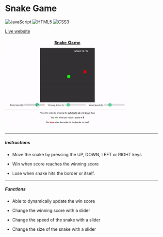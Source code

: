 # Snake Game
![JavaScript](https://img.shields.io/badge/-JavaScript-%23F7DF1C?style=flat-square&logo=javascript&logoColor=000000&labelColor=%23F7DF1C&color=%23FFCE5A)
![HTML5](https://img.shields.io/badge/-HTML5-%23E44D27?style=flat-square&logo=html5&logoColor=ffffff)
![CSS3](https://img.shields.io/badge/-CSS3-%231572B6?style=flat-square&logo=css3)

[Live website](https://ztjhz.github.io/snake-game/)

<img src="snakegame.gif" alt="demo" width=400/>

---
##### Instructions

- Move the snake by pressing the UP, DOWN, LEFT or RIGHT keys

- Win when score reaches the winning score

- Lose when snake hits the border or itself.


---

##### Functions

- Able to dynamically update the win score

- Change the winning score with a slider

- Change the speed of the snake with a slider

- Change the size of the snake with a slider
